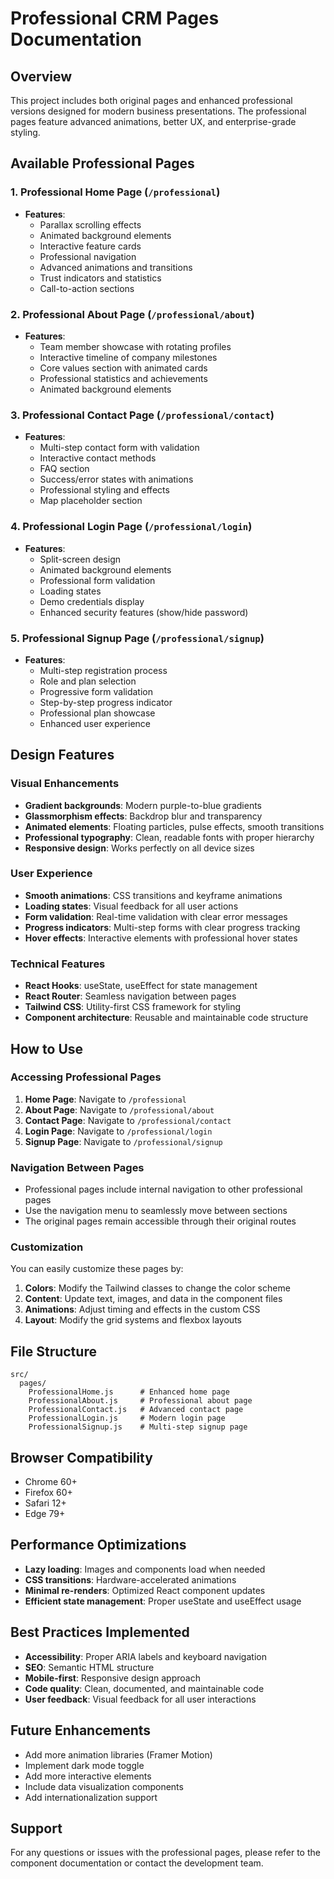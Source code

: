 # Professional CRM Pages Documentation

## Overview
This project includes both original pages and enhanced professional versions designed for modern business presentations. The professional pages feature advanced animations, better UX, and enterprise-grade styling.

## Available Professional Pages

### 1. Professional Home Page (`/professional`)
- **Features**: 
  - Parallax scrolling effects
  - Animated background elements
  - Interactive feature cards
  - Professional navigation
  - Advanced animations and transitions
  - Trust indicators and statistics
  - Call-to-action sections

### 2. Professional About Page (`/professional/about`)
- **Features**:
  - Team member showcase with rotating profiles
  - Interactive timeline of company milestones
  - Core values section with animated cards
  - Professional statistics and achievements
  - Animated background elements

### 3. Professional Contact Page (`/professional/contact`)
- **Features**:
  - Multi-step contact form with validation
  - Interactive contact methods
  - FAQ section
  - Success/error states with animations
  - Professional styling and effects
  - Map placeholder section

### 4. Professional Login Page (`/professional/login`)
- **Features**:
  - Split-screen design
  - Animated background elements
  - Professional form validation
  - Loading states
  - Demo credentials display
  - Enhanced security features (show/hide password)

### 5. Professional Signup Page (`/professional/signup`)
- **Features**:
  - Multi-step registration process
  - Role and plan selection
  - Progressive form validation
  - Step-by-step progress indicator
  - Professional plan showcase
  - Enhanced user experience

## Design Features

### Visual Enhancements
- **Gradient backgrounds**: Modern purple-to-blue gradients
- **Glassmorphism effects**: Backdrop blur and transparency
- **Animated elements**: Floating particles, pulse effects, smooth transitions
- **Professional typography**: Clean, readable fonts with proper hierarchy
- **Responsive design**: Works perfectly on all device sizes

### User Experience
- **Smooth animations**: CSS transitions and keyframe animations
- **Loading states**: Visual feedback for all user actions
- **Form validation**: Real-time validation with clear error messages
- **Progress indicators**: Multi-step forms with clear progress tracking
- **Hover effects**: Interactive elements with professional hover states

### Technical Features
- **React Hooks**: useState, useEffect for state management
- **React Router**: Seamless navigation between pages
- **Tailwind CSS**: Utility-first CSS framework for styling
- **Component architecture**: Reusable and maintainable code structure

## How to Use

### Accessing Professional Pages
1. **Home Page**: Navigate to `/professional`
2. **About Page**: Navigate to `/professional/about`
3. **Contact Page**: Navigate to `/professional/contact`
4. **Login Page**: Navigate to `/professional/login`
5. **Signup Page**: Navigate to `/professional/signup`

### Navigation Between Pages
- Professional pages include internal navigation to other professional pages
- Use the navigation menu to seamlessly move between sections
- The original pages remain accessible through their original routes

### Customization
You can easily customize these pages by:
1. **Colors**: Modify the Tailwind classes to change the color scheme
2. **Content**: Update text, images, and data in the component files
3. **Animations**: Adjust timing and effects in the custom CSS
4. **Layout**: Modify the grid systems and flexbox layouts

## File Structure
```
src/
  pages/
    ProfessionalHome.js      # Enhanced home page
    ProfessionalAbout.js     # Professional about page
    ProfessionalContact.js   # Advanced contact page
    ProfessionalLogin.js     # Modern login page
    ProfessionalSignup.js    # Multi-step signup page
```

## Browser Compatibility
- Chrome 60+
- Firefox 60+
- Safari 12+
- Edge 79+

## Performance Optimizations
- **Lazy loading**: Images and components load when needed
- **CSS transitions**: Hardware-accelerated animations
- **Minimal re-renders**: Optimized React component updates
- **Efficient state management**: Proper useState and useEffect usage

## Best Practices Implemented
- **Accessibility**: Proper ARIA labels and keyboard navigation
- **SEO**: Semantic HTML structure
- **Mobile-first**: Responsive design approach
- **Code quality**: Clean, documented, and maintainable code
- **User feedback**: Visual feedback for all user interactions

## Future Enhancements
- Add more animation libraries (Framer Motion)
- Implement dark mode toggle
- Add more interactive elements
- Include data visualization components
- Add internationalization support

## Support
For any questions or issues with the professional pages, please refer to the component documentation or contact the development team.
